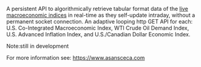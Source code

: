 A persistent API to algorithmically retrieve tabular format data of the [live macroeconomic indices](https://www.asansceca.com) in real-time as they self-update intraday, without a permanent socket connection. An adaptive looping http GET API for each: U.S. Co-Integrated Macroeconomic Index, WTI Crude Oil Demand Index, U.S. Advanced Inflation Index, and U.S./Canadian Dollar Economic Index. 

Note:still in development

For more information see: https://www.asansceca.com
